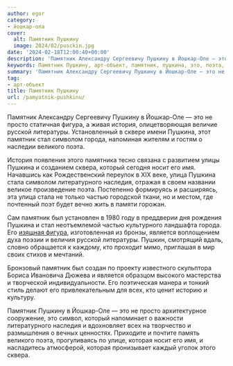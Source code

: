 ```yaml
---
author: egor
category:
- йошкар-ола
cover:
  alt: Памятник Пушкину
  image: 2024/02/pusckin.jpg
date: '2024-02-18T12:00:40+00:00'
description: 'Памятник Александру Сергеевичу Пушкину в Йошкар-Оле — это не просто статичная фигура, а живая история, олицетворяющая величие русской литературы....'
keywords: Памятник Пушкину, арт-объект, памятник, пушкина, это, поэта, пушкину, йошкар, оле, просто, фигура, история, русской, литературы, стал, символом, города
summary: 'Памятник Александру Сергеевичу Пушкину в Йошкар-Оле — это не просто статичная фигура, а живая история, олицетворяющая величие русской литературы....'
tag:
- арт-объект
title: Памятник Пушкину
url: /pamyatnik-pushkinu/
---
```


Памятник Александру Сергеевичу Пушкину в Йошкар-Оле — это не просто статичная фигура, а живая история, олицетворяющая величие русской литературы. Установленный в сквере имени Пушкина, этот памятник стал символом города, напоминая жителям и гостям о наследии великого поэта.

История появления этого памятника тесно связана с развитием улицы Пушкина и созданием сквера, который сегодня носит его имя. Начавшись как Рождественский переулок в XIX веке, улица Пушкина стала символом литературного наследия, отражая в своем названии великое произведение поэта. Постепенно формируясь и расширяясь, эта улица стала не только частью городской ткани, но и местом, где почтенный поэт будет вечно жить в памяти горожан.

Сам памятник был установлен в 1980 году в преддверии дня рождения Пушкина и стал неотъемлемой частью культурного ландшафта города. Его [изящная фигура](/buddijskaya-stupa-prosvetleniya/), изготовленная из бронзы, является воплощением духа поэзии и величия русской литературы. Пушкин, смотрящий вдаль, словно обращается к каждому, кто проходит мимо, приглашая в мир своих стихов и мечтаний.

Бронзовый памятник был создан по проекту известного скульптора Бориса Ивановича Дюжева и является образцом высокого мастерства и творческой индивидуальности. Его поэтическая манера и тонкий стиль делают его привлекательным для всех, кто ценит историю и культуру.

Памятник Пушкину в Йошкар-Оле — это не просто архитектурное сооружение, это символ, который напоминает о важности литературного наследия и вдохновляет всех на творчество и размышления о вечных ценностях. Приходите и почтите память великого поэта, прогуливаясь по улице, которая носит его имя, и насладитесь атмосферой, которая пронизывает каждый уголок этого сквера.